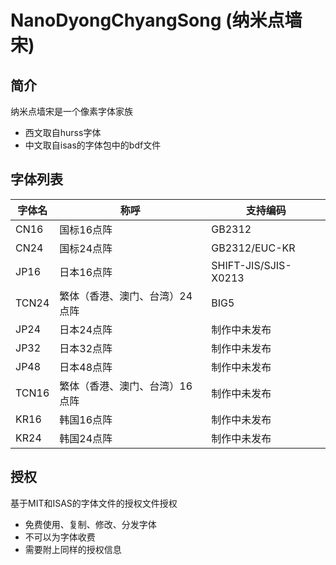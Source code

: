 # NanoDyongChyangSong (纳米点墙宋)

## 简介
纳米点墙宋是一个像素字体家族
+ 西文取自hurss字体
+ 中文取自isas的字体包中的bdf文件

## 字体列表
|字体名|称呼|支持编码|
|-|-|-|
|CN16|国标16点阵|GB2312|
|CN24|国标24点阵|GB2312/EUC-KR|
|JP16|日本16点阵|SHIFT-JIS/SJIS-X0213|
|TCN24|繁体（香港、澳门、台湾）24点阵|BIG5|
|JP24|日本24点阵|制作中未发布|
|JP32|日本32点阵|制作中未发布|
|JP48|日本48点阵|制作中未发布|
|TCN16|繁体（香港、澳门、台湾）16点阵|制作中未发布|
|KR16|韩国16点阵|制作中未发布|
|KR24|韩国24点阵|制作中未发布|

## 授权
基于MIT和ISAS的字体文件的授权文件授权
- 免费使用、复制、修改、分发字体
- 不可以为字体收费
- 需要附上同样的授权信息
